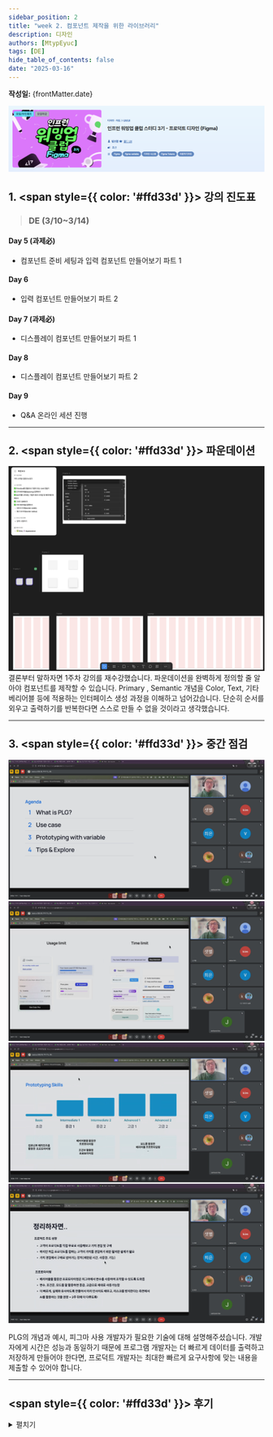 ```yaml
---
sidebar_position: 2
title: "week 2. 컴포넌트 제작을 위한 라이브러리"
description: 디자인
authors: [MtypEyuc]
tags: [DE]
hide_table_of_contents: false
date: "2025-03-16"
---
```

**작성일:** {frontMatter.date}

![banner.webp](../../../static/img/DE%20-%20%ED%94%84%EB%A1%9C%EB%8D%95%ED%8A%B8%20%EB%94%94%EC%9E%90%EC%9D%B8%20Figma/banner.webp)

## 1. <span style={{ color: '#ffd33d' }}> 강의 진도표 </span>

>### DE (3/10~3/14)
#### Day 5 (과제必)
- 컴포넌트 준비 세팅과 입력 컴포넌트 만들어보기 파트 1
#### Day 6
- 입력 컴포넌트 만들어보기 파트 2
#### Day 7 (과제必)
- 디스플레이 컴포넌트 만들어보기 파트 1
#### Day 8
- 디스플레이 컴포넌트 만들어보기 파트 2
#### Day 9
- Q&A 온라인 세션 진행

---

## 2. <span style={{ color: '#ffd33d' }}> 파운데이션 </span>
![01.webp](../../../static/img/DE%20-%20%ED%94%84%EB%A1%9C%EB%8D%95%ED%8A%B8%20%EB%94%94%EC%9E%90%EC%9D%B8%20Figma/02/01.webp)
결론부터 말하자면 1주차 강의를 재수강했습니다. 파운데이션을 완벽하게 정의할 줄 알아야 컴포넌트를 제작할 수 있습니다. Primary , Semantic 개념을
Color, Text, 기타 베리어블 등에 적용하는 인터페이스 생성 과정을 이해하고 넘어갔습니다. 단순히 순서를 외우고 출력하기를 반복한다면 스스로 만들 수 없을 것이라고 생각했습니다.

---
## 3. <span style={{ color: '#ffd33d' }}> 중간 점검 </span>
![02.webp](../../../static/img/DE%20-%20%ED%94%84%EB%A1%9C%EB%8D%95%ED%8A%B8%20%EB%94%94%EC%9E%90%EC%9D%B8%20Figma/02/02.webp)
![03.webp](../../../static/img/DE%20-%20%ED%94%84%EB%A1%9C%EB%8D%95%ED%8A%B8%20%EB%94%94%EC%9E%90%EC%9D%B8%20Figma/02/03.webp)
![04.webp](../../../static/img/DE%20-%20%ED%94%84%EB%A1%9C%EB%8D%95%ED%8A%B8%20%EB%94%94%EC%9E%90%EC%9D%B8%20Figma/02/04.webp)
![05.webp](../../../static/img/DE%20-%20%ED%94%84%EB%A1%9C%EB%8D%95%ED%8A%B8%20%EB%94%94%EC%9E%90%EC%9D%B8%20Figma/02/05.webp)

PLG의 개념과 예시, 피그마 사용 개발자가 필요한 기술에 대해 설명해주셨습니다. 개발자에게 시간은 성능과 동일하기 때문에 프로그램 개발자는 더 빠르게 데이터를 출력하고 저장하게 만들어야 한다면,
프로덕트 개발자는 최대한 빠르게 요구사항에 맞는 내용을 제출할 수 있어야 합니다.

---
## <span style={{ color: '#ffd33d' }}> 후기 </span>
<details>
<summary> 펼치기 </summary>

**Liked** : 좋았던 점은 무엇인가?
- 이전 내용 복습
    - 1주차 내용을 재수강 하면서 피그마 컴포넌트에 필요한 개념을 이해했습니다.

**Lacked** : 아쉬웠던 점, 부족한 점은 무엇인가?
- 너무 많은 플러그인
    - 도움이 되는 플러그인도 많지만 잘 사용하지 않게 되는 것들도 당연히 존재하기 때문에 업무에서 사용하는 플러그인을 추려내는 것에 시간을 사용하게 되었습니다.

**Learned** : 배운 점은 무엇인가? (깨달은것, 인사이트, 기억하고 싶은 것 등)
- 개념 확립
    - 라이브러리는 인터페이스와 비슷한 개념이기 때문에 사용해도 되고 하지 않아도 되지만 사용하게 된다면 속성값을 참조할 수 있도록 만들어야 합니다. 어떤 컴포넌트를 만들고자 할 때 컴포넌트의 종류에 따라 사용하는 색깔, 텍스트 등이 달라지기 때문에 사용하는 컴포넌트에 맞는 라이브러리를 만들어주어야 합니다.


**Longed for** : 앞으로 바라는 것은 무엇인가? (앞으로 어떤 행동을 할것인지)
- 컴포넌트 제작
    - 2주차 내용인 컴포넌트 실습에서 필요한 속성을 파악하고 제작할 수 있도록 할 것입니다.
</details>


